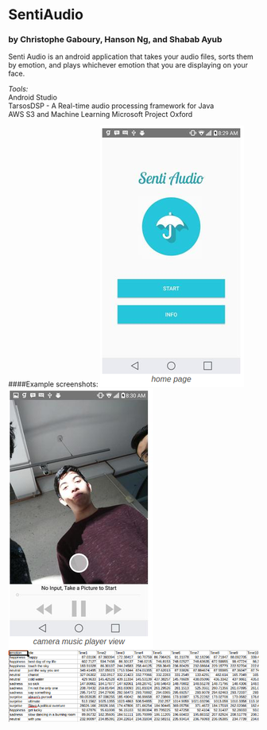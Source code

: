 # SentiAudio
### by Christophe Gaboury, Hanson Ng, and Shabab Ayub
Senti Audio is an android application that takes your audio files, sorts them by emotion, and plays whichever emotion that you are displaying on your face.

*Tools:*   
Android Studio  
TarsosDSP - A Real-time audio processing framework for Java  
AWS S3 and Machine Learning
Microsoft Project Oxford

####Example screenshots:
![alt tag](https://github.com/NgHanson/SentiAudio/blob/master/Training_data_and_images/home_page.png)
![alt tag](https://github.com/NgHanson/SentiAudio/blob/master/Training_data_and_images/camera_view.png)
![alt tag](https://github.com/NgHanson/SentiAudio/blob/master/Training_data_and_images/training_data.png)
